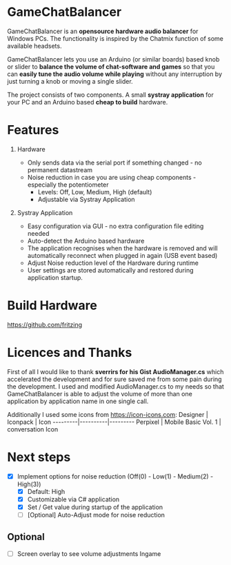 # GameChatBalancer

GameChatBalancer is an **opensource hardware audio balancer** for Windows PCs. The functionality is inspired by the Chatmix function of some available headsets.

GameChatBalancer lets you use an Arduino (or similar boards) based knob or slider to **balance the volume of chat-software and games** so that you can **easily
tune the audio volume while playing** without any interruption by just turning a knob or moving a single slider.

The project consists of two components. A small **systray application** for your PC and an Arduino based **cheap to build** hardware.

# Features
1. Hardware
   - Only sends data via the serial port if something changed - no permanent datastream
   - Noise reduction in case you are using cheap components - especially the potentiometer
     - Levels: Off, Low, Medium, High (default)
     - Adjustable via Systray Application

2. Systray Application
   - Easy configuration via GUI - no extra configuration file editing needed
   - Auto-detect the Arduino based hardware
   - The application recognises when the hardware is removed and will automatically reconnect when plugged in again (USB event based)
   - Adjust Noise reduction level of the Hardware during runtime
   - User settings are stored automatically and restored during application startup.

# Build Hardware
https://github.com/fritzing


# Licences and Thanks
First of all I would like to thank **sverrirs for his Gist AudioManager.cs** which accelerated the development and for sure saved me from some pain during the development. I used and modified AudioManager.cs to my needs so that GameChatBalancer is able to adjust the volume of more than one application by application name in one single call.

Additionally I used some icons from https://icon-icons.com:
Designer | Iconpack | Icon
---------|----------|---------
Perpixel | Mobile Basic Vol. 1 | conversation Icon


# Next steps
- [x] Implement options for noise reduction (Off(0) - Low(1) - Medium(2) - High(3))
  - [x] Default: High
  - [x] Customizable via C# application
  - [x] Set / Get value during startup of the application
  - [ ] [Optional] Auto-Adjust mode for noise reduction

## Optional
- [ ] Screen overlay to see volume adjustments Ingame
